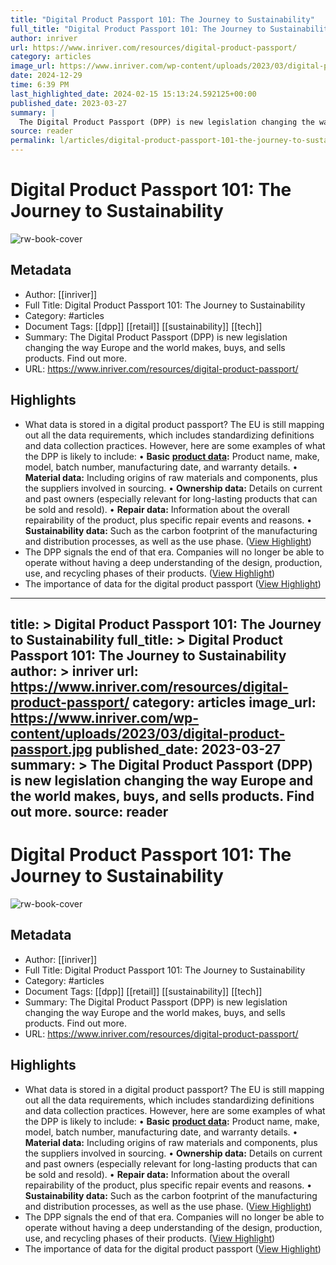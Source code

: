 ```yaml
---
title: "Digital Product Passport 101: The Journey to Sustainability"
full_title: "Digital Product Passport 101: The Journey to Sustainability"
author: inriver
url: https://www.inriver.com/resources/digital-product-passport/
category: articles
image_url: https://www.inriver.com/wp-content/uploads/2023/03/digital-product-passport.jpg
date: 2024-12-29
time: 6:39 PM
last_highlighted_date: 2024-02-15 15:13:24.592125+00:00
published_date: 2023-03-27
summary: |
  The Digital Product Passport (DPP) is new legislation changing the way Europe and the world makes, buys, and sells products. Find out more.
source: reader
permalink: l/articles/digital-product-passport-101-the-journey-to-sustainability
---
```

# Digital Product Passport 101: The Journey to Sustainability

![rw-book-cover](https://www.inriver.com/wp-content/uploads/2023/03/digital-product-passport.jpg)

## Metadata
- Author: [[inriver]]
- Full Title: Digital Product Passport 101: The Journey to Sustainability
- Category: #articles
- Document Tags: [[dpp]] [[retail]] [[sustainability]] [[tech]] 
- Summary: The Digital Product Passport (DPP) is new legislation changing the way Europe and the world makes, buys, and sells products. Find out more.
- URL: https://www.inriver.com/resources/digital-product-passport/

## Highlights
- What data is stored in a digital product passport?
  The EU is still mapping out all the data requirements, which includes standardizing definitions and data collection practices. However, here are some examples of what the DPP is likely to include:
  • **Basic** [**product data**](https://www.inriver.com/resources/what-is-product-data-syndication/)**:** Product name, make, model, batch number, manufacturing date, and warranty details.
  • **Material data:** Including origins of raw materials and components, plus the suppliers involved in sourcing.
  • **Ownership data:** Details on current and past owners (especially relevant for long-lasting products that can be sold and resold).
  • **Repair data:** Information about the overall repairability of the product, plus specific repair events and reasons.
  • **Sustainability data:** Such as the carbon footprint of the manufacturing and distribution processes, as well as the use phase. ([View Highlight](https://read.readwise.io/read/01hppn3r9cxfbxpb5ec759g00s))
- The DPP signals the end of that era. Companies will no longer be able to operate without having a deep understanding of the design, production, use, and recycling phases of their products. ([View Highlight](https://read.readwise.io/read/01hppn5b0sjqna422ggtrpeqx4))
- The importance of data for the digital product passport ([View Highlight](https://read.readwise.io/read/01hppn8qb6d4d1qfa3j9kbreye))


---
title: >
  Digital Product Passport 101: The Journey to Sustainability
full_title: >
  Digital Product Passport 101: The Journey to Sustainability
author: >
  inriver
url: https://www.inriver.com/resources/digital-product-passport/
category: articles
image_url: https://www.inriver.com/wp-content/uploads/2023/03/digital-product-passport.jpg
published_date: 2023-03-27
summary: >
  The Digital Product Passport (DPP) is new legislation changing the way Europe and the world makes, buys, and sells products. Find out more.
source: reader
---
# Digital Product Passport 101: The Journey to Sustainability

![rw-book-cover](https://www.inriver.com/wp-content/uploads/2023/03/digital-product-passport.jpg)

## Metadata
- Author: [[inriver]]
- Full Title: Digital Product Passport 101: The Journey to Sustainability
- Category: #articles
- Document Tags: [[dpp]] [[retail]] [[sustainability]] [[tech]] 
- Summary: The Digital Product Passport (DPP) is new legislation changing the way Europe and the world makes, buys, and sells products. Find out more.
- URL: https://www.inriver.com/resources/digital-product-passport/

## Highlights
- What data is stored in a digital product passport?
  The EU is still mapping out all the data requirements, which includes standardizing definitions and data collection practices. However, here are some examples of what the DPP is likely to include:
  • **Basic** [**product data**](https://www.inriver.com/resources/what-is-product-data-syndication/)**:** Product name, make, model, batch number, manufacturing date, and warranty details.
  • **Material data:** Including origins of raw materials and components, plus the suppliers involved in sourcing.
  • **Ownership data:** Details on current and past owners (especially relevant for long-lasting products that can be sold and resold).
  • **Repair data:** Information about the overall repairability of the product, plus specific repair events and reasons.
  • **Sustainability data:** Such as the carbon footprint of the manufacturing and distribution processes, as well as the use phase. ([View Highlight](https://read.readwise.io/read/01hppn3r9cxfbxpb5ec759g00s))
- The DPP signals the end of that era. Companies will no longer be able to operate without having a deep understanding of the design, production, use, and recycling phases of their products. ([View Highlight](https://read.readwise.io/read/01hppn5b0sjqna422ggtrpeqx4))
- The importance of data for the digital product passport ([View Highlight](https://read.readwise.io/read/01hppn8qb6d4d1qfa3j9kbreye))


